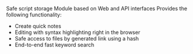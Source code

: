 Safe script storage
Module based on Web and API interfaces
Provides the following functionality:
- Create quick notes
- Editing with syntax highlighting right in the browser
- Safe access to files by generated link using a hash
- End-to-end fast keyword search